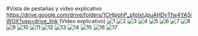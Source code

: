 #Vista de pestañas y video explicativo
https://drive.google.com/drive/folders/1CHbjohP_pfolxtJpuAHDyTfw4YA5iWOX?usp=drive_link (Video explicativo)
![1](https://github.com/user-attachments/assets/715200d0-3325-4008-997e-375cd82f668c)
![2](https://github.com/user-attachments/assets/f571f8a5-3e64-4b2e-887d-89278dafbd07)
![3](https://github.com/user-attachments/assets/92aba0c8-2c00-45e2-a1c6-4fcd76e02098)
![4](https://github.com/user-attachments/assets/3304a6f8-dcc3-4502-84be-e704737fa310)
![5](https://github.com/user-attachments/assets/f965cf84-87b4-4d91-9a6c-360c371b06af)
![6](https://github.com/user-attachments/assets/d7665060-fa2f-446d-961b-2b3f3c687a25)
![7](https://github.com/user-attachments/assets/4194035a-aacd-4f06-aec2-5aec0648d6f6)
![8](https://github.com/user-attachments/assets/8b1e3120-2565-4837-bc5d-625605f6f51b)
![9](https://github.com/user-attachments/assets/56a69885-7077-4a16-95cd-2cce809410fa)
![10](https://github.com/user-attachments/assets/3f781342-98ae-40d8-a7a7-a51718698b81)
![11](https://github.com/user-attachments/assets/57cac19a-15f2-4bd1-8d95-86b6f76a03e3)
![12](https://github.com/user-attachments/assets/2d0343d0-625b-4832-b4da-b58ebdc65491)
![13](https://github.com/user-attachments/assets/14529c8f-19a8-4023-931e-b09a32b956b3)
![14](https://github.com/user-attachments/assets/513078b0-17cd-4fdd-89f7-fde3e4f5d6cd)
![15](https://github.com/user-attachments/assets/e9c1e156-5ea4-453c-b7d7-48852f5f2343)
![16](https://github.com/user-attachments/assets/6d499930-a4ca-479f-ac5c-48befa72e0d1)
![17](https://github.com/user-attachments/assets/5102adf7-7488-4945-a840-a6bbd21f52eb)
